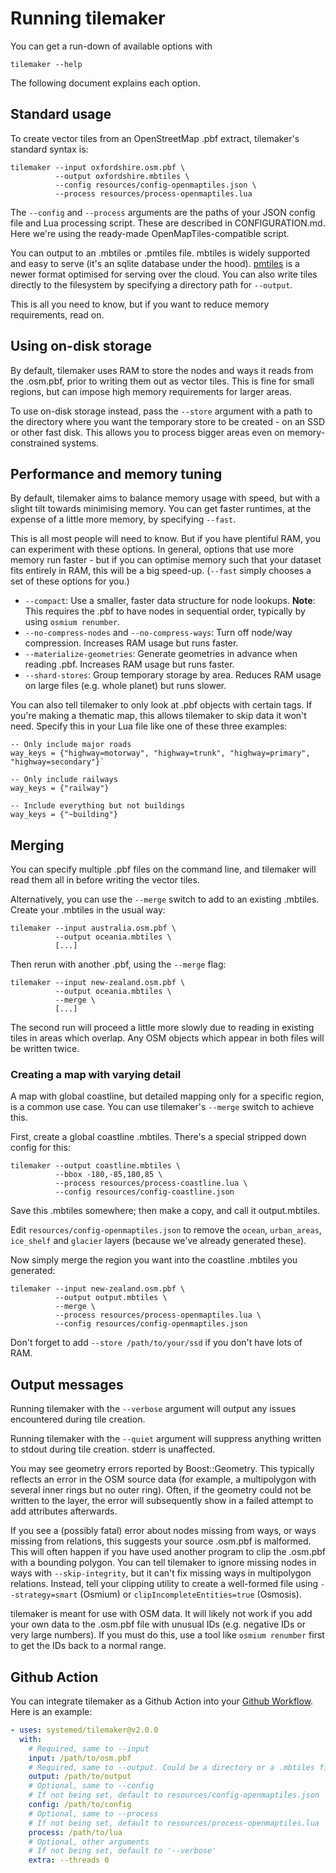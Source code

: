 # Running tilemaker

You can get a run-down of available options with

    tilemaker --help

The following document explains each option.

## Standard usage

To create vector tiles from an OpenStreetMap .pbf extract, tilemaker's standard syntax is:

    tilemaker --input oxfordshire.osm.pbf \
              --output oxfordshire.mbtiles \
              --config resources/config-openmaptiles.json \
              --process resources/process-openmaptiles.lua

The `--config` and `--process` arguments are the paths of your JSON config file and Lua 
processing script. These are described in CONFIGURATION.md. Here we're using the ready-made 
OpenMapTiles-compatible script.

You can output to an .mbtiles or .pmtiles file. mbtiles is widely supported and easy to serve 
(it's an sqlite database under the hood). [pmtiles](https://github.com/protomaps/PMTiles) is 
a newer format optimised for serving over the cloud. You can also write tiles directly to the 
filesystem by specifying a directory path for `--output`.

This is all you need to know, but if you want to reduce memory requirements, read on.

## Using on-disk storage

By default, tilemaker uses RAM to store the nodes and ways it reads from the .osm.pbf, prior 
to writing them out as vector tiles. This is fine for small regions, but can impose high memory 
requirements for larger areas.

To use on-disk storage instead, pass the `--store` argument with a path to the directory where 
you want the temporary store to be created - on an SSD or other fast disk. This allows you 
to process bigger areas even on memory-constrained systems.

## Performance and memory tuning

By default, tilemaker aims to balance memory usage with speed, but with a slight tilt towards 
minimising memory. You can get faster runtimes, at the expense of a little more memory, by 
specifying `--fast`.

This is all most people will need to know. But if you have plentiful RAM, you can experiment 
with these options. In general, options that use more memory run faster - but if you can 
optimise memory such that your dataset fits entirely in RAM, this will be a big speed-up.
(`--fast` simply chooses a set of these options for you.)

* `--compact`: Use a smaller, faster data structure for node lookups. __Note__: This requires 
the .pbf to have nodes in sequential order, typically by using `osmium renumber`.
* `--no-compress-nodes` and `--no-compress-ways`: Turn off node/way compression. Increases 
RAM usage but runs faster.
* `--materialize-geometries`: Generate geometries in advance when reading .pbf. Increases RAM 
usage but runs faster.
* `--shard-stores`: Group temporary storage by area. Reduces RAM usage on large files (e.g.
whole planet) but runs slower.

You can also tell tilemaker to only look at .pbf objects with certain tags. If you're making a 
thematic map, this allows tilemaker to skip data it won't need. Specify this in your Lua file 
like one of these three examples:

    -- Only include major roads
    way_keys = {"highway=motorway", "highway=trunk", "highway=primary", "highway=secondary"}`

    -- Only include railways
    way_keys = {"railway"}

    -- Include everything but not buildings
    way_keys = {"~building"}

## Merging

You can specify multiple .pbf files on the command line, and tilemaker will read them all in 
before writing the vector tiles.

Alternatively, you can use the `--merge` switch to add to an existing .mbtiles. Create your
.mbtiles in the usual way:

    tilemaker --input australia.osm.pbf \
              --output oceania.mbtiles \
              [...]

Then rerun with another .pbf, using the `--merge` flag:

    tilemaker --input new-zealand.osm.pbf \
              --output oceania.mbtiles \
              --merge \
              [...]

The second run will proceed a little more slowly due to reading in existing tiles in areas which 
overlap. Any OSM objects which appear in both files will be written twice.

### Creating a map with varying detail

A map with global coastline, but detailed mapping only for a specific region, is a common use case.
You can use tilemaker's `--merge` switch to achieve this.

First, create a global coastline .mbtiles. There's a special stripped down config for this:

    tilemaker --output coastline.mbtiles \
              --bbox -180,-85,180,85 \
              --process resources/process-coastline.lua \
              --config resources/config-coastline.json

Save this .mbtiles somewhere; then make a copy, and call it output.mbtiles.

Edit `resources/config-openmaptiles.json` to remove the `ocean`, `urban_areas`, `ice_shelf` and 
`glacier` layers (because we've already generated these).

Now simply merge the region you want into the coastline .mbtiles you generated:

    tilemaker --input new-zealand.osm.pbf \
              --output output.mbtiles \
              --merge \
              --process resources/process-openmaptiles.lua \
              --config resources/config-openmaptiles.json

Don't forget to add `--store /path/to/your/ssd` if you don't have lots of RAM.

## Output messages

Running tilemaker with the `--verbose` argument will output any issues encountered during tile
creation.

Running tilemaker with the `--quiet` argument will suppress anything written to stdout during
tile creation. stderr is unaffected.

You may see geometry errors reported by Boost::Geometry. This typically reflects an error 
in the OSM source data (for example, a multipolygon with several inner rings but no outer ring).
Often, if the geometry could not be written to the layer, the error will subsequently show in 
a failed attempt to add attributes afterwards.

If you see a (possibly fatal) error about nodes missing from ways, or ways missing from 
relations, this suggests your source .osm.pbf is malformed. This will often happen if you have 
used another program to clip the .osm.pbf with a bounding polygon. You can tell tilemaker to 
ignore missing nodes in ways with `--skip-integrity`, but it can't fix missing ways in 
multipolygon relations. Instead, tell your clipping utility to create a well-formed file using 
`--strategy=smart` (Osmium) or `clipIncompleteEntities=true` (Osmosis).

tilemaker is meant for use with OSM data. It will likely not work if you add your own data 
to the .osm.pbf file with unusual IDs (e.g. negative IDs or very large numbers). If you must 
do this, use a tool like `osmium renumber` first to get the IDs back to a normal range.

## Github Action

You can integrate tilemaker as a Github Action into your [Github Workflow](https://help.github.com/en/actions).  
Here is an example:

```yaml
- uses: systemed/tilemaker@v2.0.0
  with:
    # Required, same to --input
    input: /path/to/osm.pbf
    # Required, same to --output. Could be a directory or a .mbtiles files
    output: /path/to/output
    # Optional, same to --config
    # If not being set, default to resources/config-openmaptiles.json
    config: /path/to/config
    # Optional, same to --process
    # If not being set, default to resources/process-openmaptiles.lua
    process: /path/to/lua
    # Optional, other arguments
    # If not being set, default to '--verbose'
    extra: --threads 0
```

